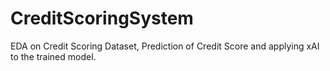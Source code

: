# CreditScoringSystem
EDA on Credit Scoring Dataset, Prediction of Credit Score and applying xAI to the trained model.
